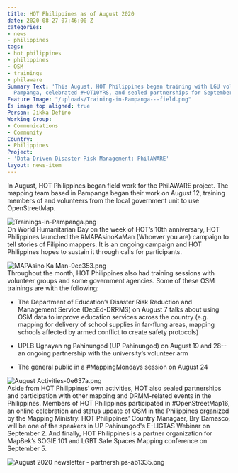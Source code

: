 ```yaml
---
title: HOT Philippines as of August 2020
date: 2020-08-27 07:46:00 Z
categories:
- news
- philippines
tags:
- hot philippines
- philippines
- OSM
- trainings
- philaware
Summary Text: 'This August, HOT Philippines began training with LGU volunteers in
  Pampanga, celebrated #HOT10YRS, and sealed partnerships for September.'
Feature Image: "/uploads/Training-in-Pampanga---field.png"
Is image top aligned: true
Person: Jikka Defino
Working Group:
- Communications
- Community
Country:
- Philippines
Project:
- 'Data-Driven Disaster Risk Management: PhilAWARE'
layout: news-item
---
```


In August, HOT Philippines began field work for the PhilAWARE project. The mapping team based in Pampanga began their work on August 12, training members of and volunteers from the local government unit to use OpenStreetMap.

![Trainings-in-Pampanga.png](/uploads/Trainings-in-Pampanga.png)\
On World Humanitarian Day on the week of HOT’s 10th anniversary, HOT Philippines launched the #MAPAsinoKaMan (Whoever you are) campaign to tell stories of Filipino mappers. It is an ongoing campaign and HOT Philippines hopes to sustain it through calls for participants.

![MAPAsino Ka Man-9ec353.png](/uploads/MAPAsino%20Ka%20Man-9ec353.png)\
Throughout the month, HOT Philippines also had training sessions with volunteer groups and some government agencies. Some of these OSM trainings are with the following:

* The Department of Education’s Disaster Risk Reduction and Management Service (DepEd-DRRMS) on August 7 talks about using OSM data to improve education services across the country (e.g. mapping for delivery of school supplies in far-flung areas, mapping schools affected by armed conflict to create safety protocols)

* UPLB Ugnayan ng Pahinungod (UP Pahinungod) on August 19 and 28--an ongoing partnership with the university’s volunteer arm

* The general public in a #MappingMondays session on August 24

![August Activities-0e637a.png](/uploads/August%20Activities-0e637a.png)\
Aside from HOT Philippines’ own activities, HOT also sealed partnerships and participation with other mapping and DRMM-related events in the Philippines. Members of HOT Philippines participated in #OpenStreetMap16, an online celebration and status update of OSM in the Philippines organized by the Mapping Ministry. HOT Philippines’ Country Managaer, Bry Damasco, will be one of the speakers in UP Pahinungod's E-LIGTAS Webinar on September 2. And finally, HOT Philippines is a partner organization for MapBek’s SOGIE 101 and LGBT Safe Spaces Mapping conference on September 5. 

![August 2020 newsletter - partnerships-ab1335.png](/uploads/August%202020%20newsletter%20-%20partnerships-ab1335.png)